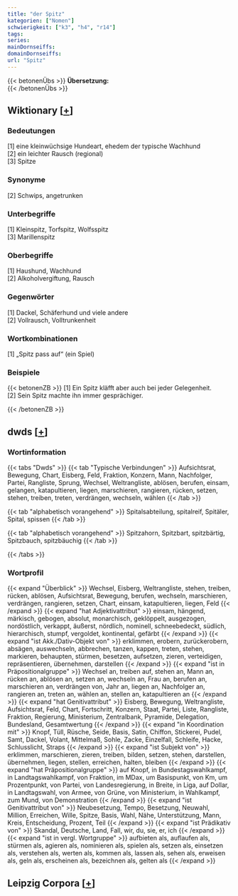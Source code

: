 ```yaml
---
title: "der Spitz"
kategorien: ["Nomen"]
schwierigkeit: ["k3", "h4", "r14"]
tags:
series:
mainDornseiffs:
domainDornseiffs:
url: "Spitz"
---
```


{{< betonenÜbs >}}
**Übersetzung:**  
{{< /betonenÜbs >}}

## Wiktionary [[+](https://de.wiktionary.org/wiki/Spitz)]

### Bedeutungen
[1] eine kleinwüchsige Hundeart, ehedem der typische Wachhund  
[2] ein leichter Rausch (regional)  
[3] Spitze  

### Synonyme
[2] Schwips, angetrunken  

### Unterbegriffe
[1] Kleinspitz, Torfspitz, Wolfsspitz  
[3] Marillenspitz  

### Oberbegriffe
[1] Haushund, Wachhund  
[2] Alkoholvergiftung, Rausch  

### Gegenwörter
[1] Dackel, Schäferhund und viele andere  
[2] Vollrausch, Volltrunkenheit  

### Wortkombinationen
[1] „Spitz pass auf“ (ein Spiel)  

### Beispiele
{{< betonenZB >}}
[1] Ein Spitz kläfft aber auch bei jeder Gelegenheit.  
[2] Sein Spitz machte ihn immer gesprächiger.  

{{< /betonenZB >}}


## dwds [[+](https://www.dwds.de/wb/Spitz)]

### Wortinformation
{{< tabs "Dwds" >}}
{{< tab "Typische Verbindungen" >}}
Aufsichtsrat, Bewegung, Chart, Eisberg, Feld, Fraktion, Konzern, Mann, Nachfolger, Partei, Rangliste, Sprung, Wechsel, Weltrangliste, ablösen, berufen, einsam, gelangen, katapultieren, liegen, marschieren, rangieren, rücken, setzen, stehen, treiben, treten, verdrängen, wechseln, wählen
{{< /tab >}}

{{< tab "alphabetisch vorangehend" >}}
Spitalsabteilung, spitalreif, Spitäler, Spital, spissen
{{< /tab >}}

{{< tab "alphabetisch vorangehend" >}}
Spitzahorn, Spitzbart, spitzbärtig, Spitzbauch, spitzbäuchig
{{< /tab >}}

{{< /tabs >}}

### Wortprofil
{{< expand "Überblick" >}} Wechsel, Eisberg, Weltrangliste, stehen, treiben, rücken, ablösen, Aufsichtsrat, Bewegung, berufen, wechseln, marschieren, verdrängen, rangieren, setzen, Chart, einsam, katapultieren, liegen, Feld {{< /expand >}}
{{< expand "hat Adjektivattribut" >}} einsam, hängend, märkisch, gebogen, absolut, monarchisch, geklöppelt, ausgezogen, nordöstlich, verkappt, äußerst, nördlich, nominell, schneebedeckt, südlich, hierarchisch, stumpf, vergoldet, kontinental, gefärbt {{< /expand >}}
{{< expand "ist Akk./Dativ-Objekt von" >}} erklimmen, erobern, zurückerobern, absägen, auswechseln, abbrechen, tanzen, kappen, treten, stehen, markieren, behaupten, stürmen, besetzen, aufsetzen, zieren, verteidigen, repräsentieren, übernehmen, darstellen {{< /expand >}}
{{< expand "ist in Präpositionalgruppe" >}} Wechsel an, treiben auf, stehen an, Mann an, rücken an, ablösen an, setzen an, wechseln an, Frau an, berufen an, marschieren an, verdrängen von, Jahr an, liegen an, Nachfolger an, rangieren an, treten an, wählen an, stellen an, katapultieren an {{< /expand >}}
{{< expand "hat Genitivattribut" >}} Eisberg, Bewegung, Weltrangliste, Aufsichtsrat, Feld, Chart, Fortschritt, Konzern, Staat, Partei, Liste, Rangliste, Fraktion, Regierung, Ministerium, Zentralbank, Pyramide, Delegation, Bundesland, Gesamtwertung {{< /expand >}}
{{< expand "in Koordination mit" >}} Knopf, Tüll, Rüsche, Seide, Basis, Satin, Chiffon, Stickerei, Pudel, Samt, Dackel, Volant, Mittelmaß, Sohle, Zacke, Einzelfall, Schleife, Hacke, Schlusslicht, Straps {{< /expand >}}
{{< expand "ist Subjekt von" >}} erklimmen, marschieren, zieren, treiben, bilden, setzen, stehen, darstellen, übernehmen, liegen, stellen, erreichen, halten, bleiben {{< /expand >}}
{{< expand "hat Präpositionalgruppe" >}} auf Knopf, in Bundestagswahlkampf, in Landtagswahlkampf, von Fraktion, im MDax, um Basispunkt, von Km, um Prozentpunkt, von Partei, von Landesregierung, in Breite, in Liga, auf Dollar, in Landtagswahl, von Armee, von Grüne, von Ministerium, in Wahlkampf, zum Mund, von Demonstration {{< /expand >}}
{{< expand "ist Genitivattribut von" >}} Neubesetzung, Tempo, Besetzung, Neuwahl, Million, Erreichen, Wille, Spitze, Basis, Wahl, Nähe, Unterstützung, Mann, Kreis, Entscheidung, Prozent, Teil {{< /expand >}}
{{< expand "ist Prädikativ von" >}} Skandal, Deutsche, Land, Fall, wir, du, sie, er, ich {{< /expand >}}
{{< expand "ist in vergl. Wortgruppe" >}} aufbieten als, auflaufen als, stürmen als, agieren als, nominieren als, spielen als, setzen als, einsetzen als, verstehen als, werten als, kommen als, lassen als, sehen als, erweisen als, geln als, erscheinen als, bezeichnen als, gelten als {{< /expand >}}

## Leipzig Corpora [[+](https://corpora.uni-leipzig.de/en/res?word=Spitz&corpusId=deu_newscrawl-public_2018)]

